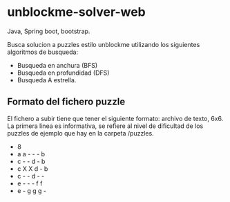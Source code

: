# unblockme-solver-web
Java, Spring boot, bootstrap.

Busca solucion a puzzles estilo unblockme utilizando los siguientes algoritmos de busqueda:
- Busqueda en anchura (BFS)
- Busqueda en profundidad (DFS)
- Busqueda A estrella.

## Formato del fichero puzzle

El fichero a subir tiene que tener el siguiente formato:
archivo de texto, 6x6. La primera linea es informativa, se refiere al nivel de dificultad de los puzzles de ejemplo
que hay en la carpeta /puzzles. 

- 8
- a a - - - b
- c - - d - b
- c X X d - b
- c - - d - -
- e - - - f f
- e - g g g -
